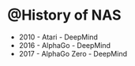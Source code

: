 @History of NAS
===============

- 2010 - Atari - DeepMind
- 2016 - AlphaGo - DeepMind
- 2017 - AlphaGo Zero - DeepMind
